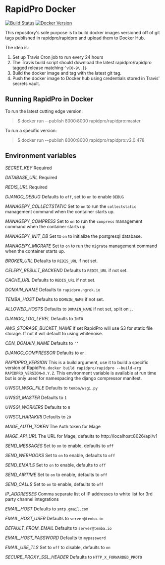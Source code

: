 RapidPro Docker
===============

[![Build Status](https://travis-ci.org/praekeltfoundation/rapidpro-docker.svg?branch=master)](https://travis-ci.org/praekeltfoundation/rapidpro-docker)
[![Docker Version](https://images.microbadger.com/badges/version/praekeltfoundation/rapidpro.svg)](https://hub.docker.com/r/praekeltfoundation/rapidpro/tags/ "Get the latest version from Docker Hub")

This repository's sole purpose is to build docker images versioned off of
git tags published in rapidpro/rapidpro and upload them to Docker Hub.

The idea is:

  1. Set up Travis Cron job to run every 24 hours
  3. The Travis build script should download the latest rapidpro/rapidpro
     tagged release matching `^v[0-9\.]$`
  4. Build the docker image and tag with the latest git tag.
  5. Push the docker image to Docker hub using credentials stored in
     Travis' secrets vault.

Running RapidPro in Docker
--------------------------

To run the latest cutting edge version:

> $ docker run --publish 8000:8000 rapidpro/rapidpro:master

To run a specific version:

> $ docker run --publish 8000:8000 rapidpro/rapidpro:v2.0.478

Environment variables
---------------------

*SECRET_KEY*
  Required

*DATABASE_URL*
  Required

*REDIS_URL*
  Required

*DJANGO_DEBUG*
  Defaults to `off`, set to `on` to enable `DEBUG`

*MANAGEPY_COLLECTSTATIC*
  Set to `on` to run the `collectstatic` management command when the container
  starts up.

*MANAGEPY_COMPRESS*
  Set to `on` to run the `compress` management command when the container
  starts up.

*MANAGEPY_INIT_DB*
  Set to `on` to initialize the postgresql database.

*MANAGEPY_MIGRATE*
  Set to `on` to run the `migrate` management command when the container
  starts up.

*BROKER_URL*
  Defaults to `REDIS_URL` if not set.

*CELERY_RESULT_BACKEND*
  Defaults to `REDIS_URL` if not set.

*CACHE_URL*
  Defaults to `REDIS_URL` if not set.

*DOMAIN_NAME*
  Defaults to `rapidpro.ngrok.io`

*TEMBA_HOST*
  Defaults to `DOMAIN_NAME` if not set.

*ALLOWED_HOSTS*
  Defaults to `DOMAIN_NAME` if not set, split on `;`.

*DJANGO_LOG_LEVEL*
  Defaults to `INFO`

*AWS_STORAGE_BUCKET_NAME*
  If set RapidPro will use S3 for static file storage. If not it will
  default to using whitenoise.

*CDN_DOMAIN_NAME*
  Defaults to `''`

*DJANGO_COMPRESSOR*
  Defaults to `on`.

*RAPIDPRO_VERSION*
  This is a build argument, use it to build a specific version of RapidPro.
  `docker build rapidpro/rapidpro --build-arg RAPIDPRO_VERSION=X.Y.Z`.
  This environment variable is available at run time but is only used for
  namespacing the django compressor manifest.

*UWSGI_WSGI_FILE*
  Defaults to `temba/wsgi.py`

*UWSGI_MASTER*
  Defaults to `1`

*UWSGI_WORKERS*
  Defaults to `8`

*UWSGI_HARAKIRI*
  Defaults to `20`

*MAGE_AUTH_TOKEN*
  The Auth token for Mage

*MAGE_API_URL*
  The URL for Mage, defaults to http://localhost:8026/api/v1

*SEND_MESSAGES*
  Set to ``on`` to enable, defaults to ``off``

*SEND_WEBHOOKS*
  Set to ``on`` to enable, defaults to ``off``

*SEND_EMAILS*
  Set to ``on`` to enable, defaults to ``off``

*SEND_AIRTIME*
  Set to ``on`` to enable, defaults to ``off``

*SEND_CALLS*
  Set to ``on`` to enable, defaults to ``off``

*IP_ADDRESSES*
  Comma separate list of IP addresses to white list for 3rd party channel
  integrations

*EMAIL_HOST*
  Defaults to ``smtp.gmail.com``

*EMAIL_HOST_USER*
  Defaults to ``server@temba.io``

*DEFAULT_FROM_EMAIL*
  Defaults to ``server@temba.io``

*EMAIL_HOST_PASSWORD*
  Defaults to ``mypassword``

*EMAIL_USE_TLS*
  Set to ``off`` to disable, defaults to ``on``

*SECURE_PROXY_SSL_HEADER*
  Defaults to ``HTTP_X_FORWARDED_PROTO``
